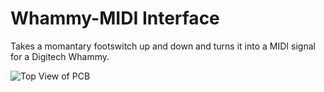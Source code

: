 # Whammy-MIDI Interface

Takes a momantary footswitch up and down and turns it into
a MIDI signal for a Digitech Whammy.

![Top View of PCB](/blob/master/OSHPark/top.png)
